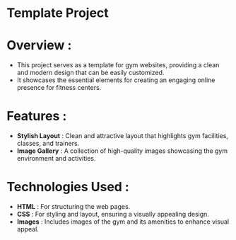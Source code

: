 # Template Project <br>                                                                                                                                                                                                                                                                                                                                                                             
# Overview :  <br>                                                                                                                                                                                                             
- This project serves as a template for gym websites, providing a clean and modern design that can be easily customized. <br>                                                                                                                                                  
- It showcases the essential elements for creating an engaging online presence for fitness centers. <br>
# Features : <br>                                                                                                                                                                                                                                                                                                                                                                                                                
- **Stylish Layout** : Clean and attractive layout that highlights gym facilities, classes, and trainers.<br>                                                                                                                                                                                                                                                                                                              
- **Image Gallery** : A collection of high-quality images showcasing the gym environment and activities.<br>                                                                                                                                                                                                                                                                                                                                                        
# Technologies Used :     <br>                                                                                                                                                                                                
- **HTML** : For structuring the web pages.   <br>                                                                                                                                                                                  
- **CSS** : For styling and layout, ensuring a visually appealing design. <br>                                                                                                                                                      
- **Images** : Includes images of the gym and its amenities to enhance visual appeal.
